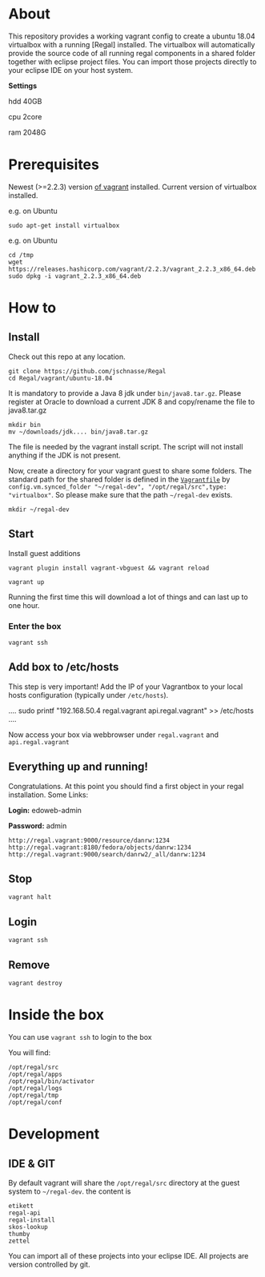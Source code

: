 # About

This repository provides a working vagrant config to create a ubuntu 18.04 virtualbox with a running [Regal] installed. 
The virtualbox will automatically provide the source code of all running regal components in a shared folder together with eclipse project files. You can import those projects directly to your eclipse IDE on your host system. 

**Settings**

hdd 40GB

cpu 2core

ram 2048G

# Prerequisites

Newest (>=2.2.3) version [of vagrant](https://www.vagrantup.com/downloads.html) installed. Current version of virtualbox installed.

e.g. on Ubuntu

```
sudo apt-get install virtualbox
```
e.g. on Ubuntu
```
cd /tmp
wget https://releases.hashicorp.com/vagrant/2.2.3/vagrant_2.2.3_x86_64.deb
sudo dpkg -i vagrant_2.2.3_x86_64.deb
```

# How to

## Install

Check out this repo at any location. 

```
git clone https://github.com/jschnasse/Regal
cd Regal/vagrant/ubuntu-18.04
```

It is mandatory to provide a Java 8 jdk under `bin/java8.tar.gz`. Please register at Oracle to download a current JDK 8 and copy/rename the file to java8.tar.gz

```
mkdir bin
mv ~/downloads/jdk.... bin/java8.tar.gz
```

The file is needed by the vagrant install script. The script will not install anything if the JDK is not present.

Now, create a directory for your vagrant guest to share some folders. The standard path for the shared folder is defined in the [`Vagrantfile`](https://github.com/edoweb/regal-vagrant-centos7/blob/master/Vagrantfile) by ` config.vm.synced_folder "~/regal-dev", "/opt/regal/src",type: "virtualbox"`. So please make sure that the path `~/regal-dev` exists.

```
mkdir ~/regal-dev
```

## Start

Install guest additions

```
vagrant plugin install vagrant-vbguest && vagrant reload
```

`vagrant up`

Running the first time this will download a lot of things and can last up to one hour. 



### Enter the box

`vagrant ssh`

## Add box to /etc/hosts

This step is very important! Add the IP of your Vagrantbox to your local hosts configuration (typically under `/etc/hosts`). 

....
sudo printf "192.168.50.4 regal.vagrant api.regal.vagrant" >> /etc/hosts
....

Now access your box via webbrowser under `regal.vagrant` and `api.regal.vagrant`

## Everything up and running!


Congratulations. At this point you should find a first object in your regal installation. Some Links:

**Login:** edoweb-admin

**Password:** admin

```
http://regal.vagrant:9000/resource/danrw:1234
http://regal.vagrant:8180/fedora/objects/danrw:1234
http://regal.vagrant:9000/search/danrw2/_all/danrw:1234
```

## Stop

``vagrant halt``

## Login

``vagrant ssh``

## Remove

``vagrant destroy``


# Inside the box

You can use `vagrant ssh` to login to the box

You will find:

```
/opt/regal/src
/opt/regal/apps
/opt/regal/bin/activator
/opt/regal/logs
/opt/regal/tmp
/opt/regal/conf
 ```

# Development

## IDE & GIT

By default vagrant will share the `/opt/regal/src` directory at the guest system to `~/regal-dev`. the content is

```
etikett
regal-api
regal-install
skos-lookup
thumby
zettel
```

You can import all of these projects into your eclipse IDE. All projects are version controlled by git. 

